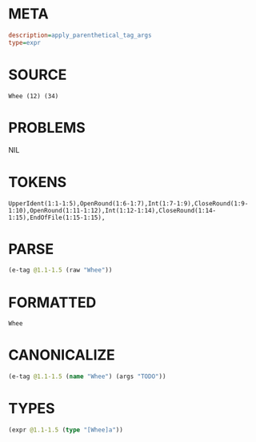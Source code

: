 # META
~~~ini
description=apply_parenthetical_tag_args
type=expr
~~~
# SOURCE
~~~roc
Whee (12) (34)
~~~
# PROBLEMS
NIL
# TOKENS
~~~zig
UpperIdent(1:1-1:5),OpenRound(1:6-1:7),Int(1:7-1:9),CloseRound(1:9-1:10),OpenRound(1:11-1:12),Int(1:12-1:14),CloseRound(1:14-1:15),EndOfFile(1:15-1:15),
~~~
# PARSE
~~~clojure
(e-tag @1.1-1.5 (raw "Whee"))
~~~
# FORMATTED
~~~roc
Whee
~~~
# CANONICALIZE
~~~clojure
(e-tag @1.1-1.5 (name "Whee") (args "TODO"))
~~~
# TYPES
~~~clojure
(expr @1.1-1.5 (type "[Whee]a"))
~~~
